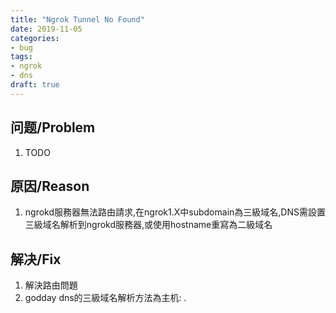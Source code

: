 ```yaml
---
title: "Ngrok Tunnel No Found"
date: 2019-11-05
categories:
- bug
tags:
- ngrok
- dns
draft: true
---
```


## 问题/Problem

1. TODO

## 原因/Reason

1. ngrokd服務器無法路由請求,在ngrok1.X中subdomain為三級域名,DNS需設置三級域名解析到ngrokd服務器,或使用hostname重寫為二級域名

## 解决/Fix

1. 解決路由問題
2. godday dns的三級域名解析方法為主机: *.*

